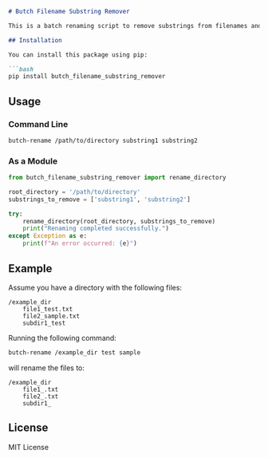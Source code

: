 ```markdown
# Butch Filename Substring Remover

This is a batch renaming script to remove substrings from filenames and directories.

## Installation

You can install this package using pip:

```bash
pip install butch_filename_substring_remover
```

## Usage

### Command Line

```bash
butch-rename /path/to/directory substring1 substring2
```

### As a Module

```python
from butch_filename_substring_remover import rename_directory

root_directory = '/path/to/directory'
substrings_to_remove = ['substring1', 'substring2']

try:
    rename_directory(root_directory, substrings_to_remove)
    print("Renaming completed successfully.")
except Exception as e:
    print(f"An error occurred: {e}")
```

## Example

Assume you have a directory with the following files:

```
/example_dir
    file1_test.txt
    file2_sample.txt
    subdir1_test
```

Running the following command:

```bash
butch-rename /example_dir test sample
```

will rename the files to:

```
/example_dir
    file1_.txt
    file2_.txt
    subdir1_
```

## License

MIT License

```
